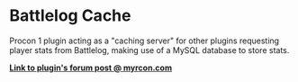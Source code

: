 Battlelog Cache
===============

Procon 1 plugin acting as a "caching server" for other plugins requesting player stats from Battlelog, making use of a MySQL database to store stats.


**[Link to plugin's forum post @ myrcon.com][ForumLink]**

[ForumLink]: https://forum.myrcon.com/showthread.php?5506-Battlelog-Cache-(1-0-1-0-14-1-13)-BF3
